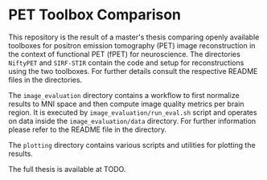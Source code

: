 # PET Toolbox Comparison

This repository is the result of a master's thesis comparing
openly available toolboxes for positron emission tomography (PET) image reconstruction
in the context of functional PET (fPET) for neuroscience.
The directories `NiftyPET` and `SIRF-STIR` contain the code and setup
for reconstructions using the two toolboxes. For further details consult the
respective README files in the directories.

The `image_evaluation` directory contains a workflow to first normalize results
to MNI space and then compute image quality metrics per brain region.
It is executed by `image_evaluation/run_eval.sh` script and operates on
data inside the `image_evaluation/data` directory. For further information
please refer to the README file in the directory.

The `plotting` directory contains various scripts and utilities for plotting
the results.

The full thesis is available at TODO.
